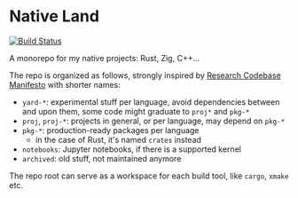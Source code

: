 # Native Land

[![Build Status](https://github.com/utensil/native-land/actions/workflows/main.yml/badge.svg)](https://github.com/utensil/native-land/actions/workflows/main.yml)

A monorepo for my native projects: Rust, Zig, C++...

The repo is organized as follows, strongly inspired by [Research Codebase Manifesto](https://www.moderndescartes.com/essays/research_code/) with shorter names:
 
- `yard-*`: experimental stuff per language, avoid dependencies between and upon them, some code might graduate to `proj*` and `pkg-*`
- `proj`, `proj-*`: projects in general, or per language, may depend on `pkg-*`
- `pkg-*`: production-ready packages per language
  - in the case of Rust, it's named `crates` instead
- `notebooks`: Jupyter notebooks, if there is a supported kernel
- `archived`: old stuff, not maintained anymore

The repo root can serve as a workspace for each build tool, like `cargo`, `xmake` etc.
